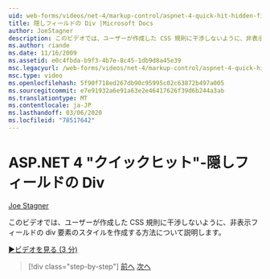 ```yaml
---
uid: web-forms/videos/net-4/markup-control/aspnet-4-quick-hit-hidden-field-divs
title: 隠しフィールドの Div |Microsoft Docs
author: JoeStagner
description: このビデオでは、ユーザーが作成した CSS 規則に干渉しないように、非表示フィールドの div 要素のスタイルを作成する方法について説明します。
ms.author: riande
ms.date: 11/16/2009
ms.assetid: e0c4fbda-b9f3-4b7e-8c45-1db9d8a45e39
msc.legacyurl: /web-forms/videos/net-4/markup-control/aspnet-4-quick-hit-hidden-field-divs
msc.type: video
ms.openlocfilehash: 5f90f718ed267db90c95995c02c63872b497a005
ms.sourcegitcommit: e7e91932a6e91a63e2e46417626f39d6b244a3ab
ms.translationtype: MT
ms.contentlocale: ja-JP
ms.lasthandoff: 03/06/2020
ms.locfileid: "78517642"
---
```

# <a name="aspnet-4-quick-hit---hidden-field-divs"></a>ASP.NET 4 "クイックヒット"-隠しフィールドの Div

[Joe Stagner](https://github.com/JoeStagner)

このビデオでは、ユーザーが作成した CSS 規則に干渉しないように、非表示フィールドの div 要素のスタイルを作成する方法について説明します。

[&#9654;ビデオを見る (3 分)](https://channel9.msdn.com/Blogs/ASP-NET-Site-Videos/aspnet-4-quick-hit-hidden-field-divs)

> [!div class="step-by-step"]
> [前へ](aspnet-4-quick-hit-tableless-menu-control.md)
> [次へ](aspnet-4-quick-hit-disabled-control-styling.md)
